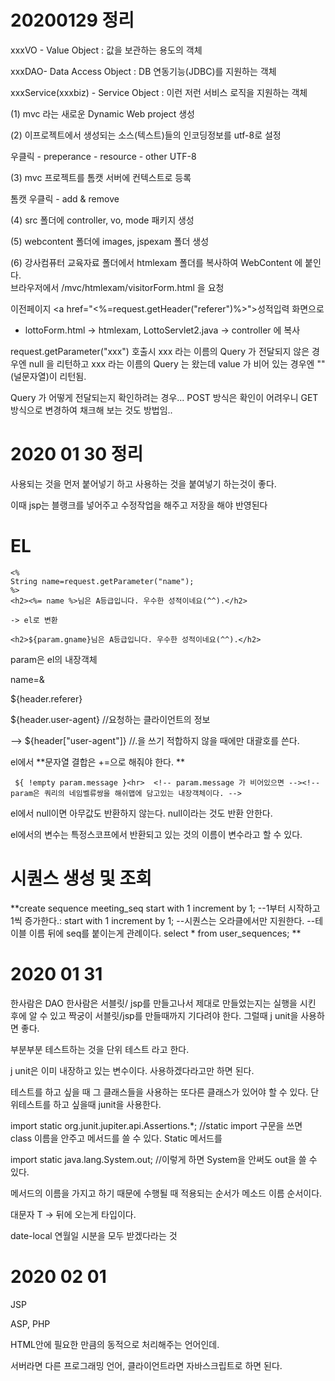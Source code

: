 # 20200129 정리

xxxVO - Value Object : 값을 보관하는 용도의 객체

xxxDAO- Data Access Object : DB 연동기능(JDBC)를 지원하는 객체

xxxService(xxxbiz) - Service Object : 이런 저런 서비스 로직을 지원하는 객체



(1) mvc 라는 새로운 Dynamic Web project 생성

(2) 이프로젝트에서 생성되는 소스(텍스트)들의 인코딩정보를 utf-8로 설정

우클릭 - preperance - resource - other UTF-8

(3) mvc 프로젝트를 톰캣 서버에 컨텍스트로 등록

톰캣 우클릭 - add & remove 

(4) src 폴더에 controller, vo, mode 패키지 생성

(5) webcontent 폴더에 images, jspexam 폴더 생성

(6) 강사컴퓨터 교육자료 폴더에서 htmlexam 폴더를 복사하여 WebContent 에 붙인다.   
         브라우저에서 /mvc/htmlexam/visitorForm.html 을 요청



이전페이지 <a href="<%=request.getHeader("referer")%>">성적입력 화면으로</a>



   - lottoForm.html -> htmlexam, LottoServlet2.java -> controller 에 복사

   request.getParameter("xxx") 호출시 xxx 라는 이름의 Query 가 전달되지 않은 경우엔
   null 을 리턴하고 xxx 라는 이름의 Query 는 왔는데 value 가 비어 있는 경우엔 
   ""(널문자열)이 리턴됨.

   Query 가 어떻게 전달되는지 확인하려는 경우...
   POST 방식은 확인이 어려우니 GET 방식으로 변경하여 채크해 보는 것도 방법임..
      



# 2020 01 30 정리

사용되는 것을 먼저 붙어넣기 하고 사용하는 것을 붙여넣기 하는것이 좋다. 

이때 jsp는 블랭크를 넣어주고 수정작업을 해주고 저장을 해야 반영된다

# EL

```
<% 
String name=request.getParameter("name");
%>
<h2><%= name %>님은 A등급입니다. 우수한 성적이네요(^^).</h2>

-> el로 변환

<h2>${param.gname}님은 A등급입니다. 우수한 성적이네요(^^).</h2>
```

param은 el의 내장객체 



name=&



${header.referer}

${header.user-agent} //요청하는 클라이언트의 정보

--> ${header["user-agent"]} //.을 쓰기 적합하지 않을 때에만 대괄호를 쓴다.



el에서 **문자열 결합은 +=으로 해줘야 한다. **

```
 ${ !empty param.message }<hr>  <!-- param.message 가 비어있으면 --><!-- param은 쿼리의 네임벨류쌍을 해쉬맵에 담고있는 내장객체이다. -->
```

el에서 null이면 아무값도 반환하지 않는다. null이라는 것도 반환 안한다.

el에서의 변수는 특정스코프에서 반환되고 있는 것의 이름이 변수라고 할 수 있다.





# 시퀀스 생성 및 조회

**create sequence meeting_seq start with 1 increment by 1;
--1부터 시작하고 1씩 증가한다.: start with 1 increment by 1;
--시퀀스는 오라클에서만 지원한다.
--테이블 이름 뒤에 seq를 붙이는게 관례이다.
select * from user_sequences; **



# 2020 01 31

한사람은 DAO
한사람은 서블릿/ jsp를 만들고나서 제대로 만들었는지는 실행을 시킨 후에 알 수 있고 짝궁이 서블릿/jsp를 만들때까지 기다려야 한다.
그럴때 j unit을 사용하면 좋다.

부분부분 테스트하는 것을 단위 테스트 라고 한다. 

j unit은 이미 내장하고 있는 변수이다. 사용하겠다라고만 하면 된다.

 테스트를 하고 싶을 때 그 클래스들을 사용하는 또다른 클래스가 있어야 할 수 있다. 단위테스트를 하고 싶을때 junit을 사용한다.

import static org.junit.jupiter.api.Assertions.*;
//static import 구문을 쓰면 class 이름을 안주고 메서드를 쓸 수 있다. Static 메서드를

import static java.lang.System.out;
//이렇게 하면 System을 안써도 out을 쓸 수 있다.

메서드의 이름을 가지고 하기 때문에 수행될 때 적용되는 순서가 메소드 이름 순서이다. 



대문자 T -> 뒤에 오는게 타입이다. 

date-local 연월일 시분을 모두 받겠다라는 것





# 2020 02 01

JSP

ASP, PHP

HTML안에 필요한 만큼의 동적으로 처리해주는 언어인데.

서버라면 다른 프로그래밍 언어,  클라이언트라면 자바스크립트로 하면 된다.